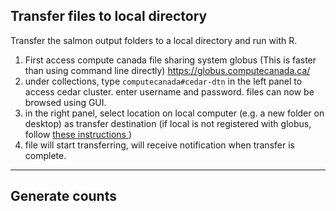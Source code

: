 ## Transfer files to local directory

Transfer the salmon output folders to a local directory and run with R.

1. First access compute canada file sharing system globus (This is faster than using command line directly) https://globus.computecanada.ca/
2. under collections, type `computecanada#cedar-dtn` in the left panel to access cedar cluster. enter username and password. files can now be browsed using GUI.
3. in the right panel, select location on local computer (e.g. a new folder on desktop) as transfer destination (if local is not registered with globus, follow [these instructions ](https://docs.alliancecan.ca/wiki/Globus#Personal_Computers))
4. file will start transferring, will receive notification when transfer is complete.

---

## Generate counts

